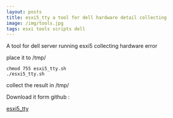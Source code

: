 ```yaml
---
layout: posts
title: esxi5_tty a tool for dell hardware detail collecting
image: /img/tools.jpg
tags: esxi tools scripts dell
---
```


A tool for dell server running esxi5 collecting hardware error

place it to /tmp/

```
chmod 755 esxi5_tty.sh
./esxi5_tty.sh
```

collect the result in /tmp/

Download it form github : 

[esxi5_tty](https://github.com/lumiere000/blog/tree/master/tools/esxi5_tty)
